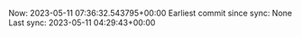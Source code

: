 Now: 2023-05-11 07:36:32.543795+00:00 Earliest commit since sync: None Last sync: 2023-05-11 04:29:43+00:00
